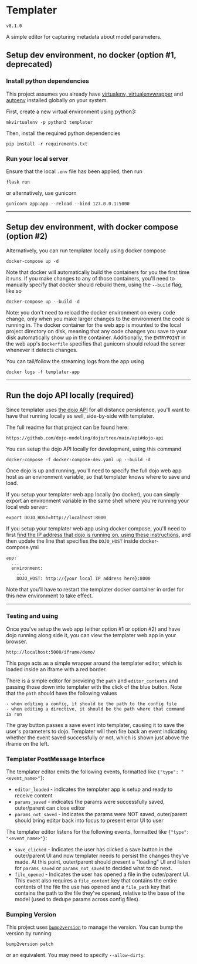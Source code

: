 # Templater

`v0.1.0`

A simple editor for capturing metadata about model parameters.

## Setup dev environment, no docker (option #1, deprecated)

### Install python dependencies
This project assumes you already have [virtualenv, virtualenvwrapper](http://docs.python-guide.org/en/latest/dev/virtualenvs/) and [autoenv](https://github.com/kennethreitz/autoenv) installed globally on your system.

First, create a new virtual environment using python3:

    mkvirtualenv -p python3 templater

Then, install the required python dependencies

    pip install -r requirements.txt


### Run your local server
Ensure that the local `.env` file has been applied, then run

    flask run

or alternatively, use gunicorn

    gunicorn app:app --reload --bind 127.0.0.1:5000

---------------------------

## Setup dev environment, with docker compose (option #2)
Alternatively, you can run templater locally using docker compose

    docker-compose up -d

Note that docker will automatically build the containers for you the first time it runs. If you make changes to any of those containers, you'll need to manually specify that docker should rebuild them, using the `--build` flag, like so

    docker-compose up --build -d

Note: you don't need to reload the docker environment on every code change, only when you make larger changes to the environment the code is running in. The docker container for the web app is mounted to the local project directory on disk, meaning that any code changes you save to your disk automatically show up in the container. Additionally, the `ENTRYPOINT` in the web app's `Dockerfile` specifies that gunicorn should reload the server whenever it detects changes.

You can tail/follow the streaming logs from the app using

    docker logs -f templater-app

---------------------------

## Run the dojo API locally (required)
Since templater uses [the dojo API](https://github.com/dojo-modeling/dojo/tree/main/api) for all distance persistence, you'll want to have that running locally as well, side-by-side with templater.

The full readme for that project can be found here:

    https://github.com/dojo-modeling/dojo/tree/main/api#dojo-api

You can setup the dojo API locally for development, using this command

    docker-compose -f docker-compose-dev.yaml up --build -d

Once dojo is up and running, you'll need to specify the full dojo web app host as an environment variable, so that templater knows where to save and load.

If you setup your templater web app locally (no docker), you can simply export an environment variable in the same shell where you're running your local web server:

    export DOJO_HOST=http://localhost:8000

If you setup your templater web app using docker compose, you'll need to first [find the IP address that dojo is running on, using these instructions](https://github.com/dojo-modeling/dojo/tree/main/api#run-the-webapp), and then update the line that specifies the `DOJO_HOST` inside docker-compose.yml

    app:
      ...
      environment:
        ...
        DOJO_HOST: http://{your local IP address here}:8000

Note that you'll have to restart the templater docker container in order for this new environment to take effect.

---------------------------

### Testing and using
Once you've setup the web app (either option #1 or option #2) and have dojo running along side it, you can view the templater web app in your browser.

    http://localhost:5000/iframe/demo/

This page acts as a simple wrapper around the templater editor, which is loaded inside an iframe with a red border.

There is a simple editor for providing the `path` and `editor_contents` and passing those down into templater with the click of the blue button. Note that the `path` should have the following values

    - when editing a config, it should be the path to the config file
    - when editing a directive, it should be the path where that command is run

The gray button passes a save event into templater, causing it to save the user's parameters to dojo. Templater will then fire back an event indicating whether the event saved successfully or not, which is shown just above the iframe on the left.

### Templater PostMessage Interface

The templater editor emits the following events, formatted like `{"type": "<event_name>"}`:

 - `editor_loaded` - indicates the templater app is setup and ready to receive content
 - `params_saved` - indicates the params were successfully saved, outer/parent can close editor
 - `params_not_saved` - indicates the params were NOT saved, outer/parent should bring editor back into focus to present error UI to user

The templater editor listens for the following events, formatted like `{"type": "<event_name>"}`:

 - `save_clicked` - Indicates the user has clicked a save button in the outer/parent UI and now templater needs to persist the changes they've made. At this point, outer/parent should present a "loading" UI and listen for `params_saved` or `params_not_saved` to decided what to do next.
 - `file_opened` - Indicates the user has opened a file in the outer/parent UI. This event also requires a `file_content` key that contains the entire contents of the file the use has opened and a `file_path` key that contains the path to the file they've opened, relative to the base of the model (used to dedupe params across config files).


### Bumping Version

This project uses [`bump2version`](https://github.com/c4urself/bump2version) to manage the version. You can bump the version by running:

```
bump2version patch
```

or an equivalent. You may need to specify `--allow-dirty`.
